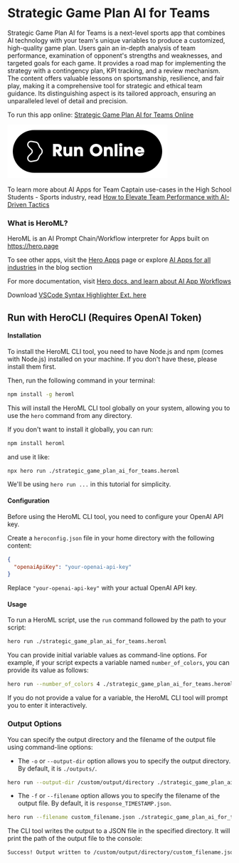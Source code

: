 # Strategic Game Plan AI for Teams

Strategic Game Plan AI for Teams is a next-level sports app that combines AI technology with your team's unique variables to produce a customized, high-quality game plan. Users gain an in-depth analysis of team performance, examination of opponent's strengths and weaknesses, and targeted goals for each game. It provides a road map for implementing the strategy with a contingency plan, KPI tracking, and a review mechanism. The content offers valuable lessons on sportsmanship, resilience, and fair play, making it a comprehensive tool for strategic and ethical team guidance. Its distinguishing aspect is its tailored approach, ensuring an unparalleled level of detail and precision.

To run this app online: [Strategic Game Plan AI for Teams Online](https://hero.page/app/strategic-game-plan-ai-for-teams-tailored-strategies-performance-analytics-ethical-guidance/J9u5b27ImjrIfhdYQ3lK)

[![Run Strategic Game Plan AI for Teams Online](/assets/run.svg)](https://hero.page/app/strategic-game-plan-ai-for-teams-tailored-strategies-performance-analytics-ethical-guidance/J9u5b27ImjrIfhdYQ3lK)

To learn more about AI Apps for Team Captain use-cases in the High School Students - Sports industry, read [How to Elevate Team Performance with AI-Driven Tactics](https://hero.page/blog/ai/high-school-students-sports/how-to-elevate-team-performance-with-ai-driven-tactics/170971)

### What is HeroML?
HeroML is an AI Prompt Chain/Workflow interpreter for Apps built on https://hero.page 

To see other apps, visit the [Hero Apps](https://hero.page/apps) page or explore [AI Apps for all industries](https://hero.page/blog) in the blog section

For more documentation, visit [Hero docs, and learn about AI App Workflows](https://hero.page/tutorials/introduction-to-heroml)

Download [VSCode Syntax Highlighter Ext. here](https://marketplace.visualstudio.com/items?itemName=hero-page.heroml)

## Run with HeroCLI (Requires OpenAI Token)

#### Installation

To install the HeroML CLI tool, you need to have Node.js and npm (comes with Node.js) installed on your machine. If you don't have these, please install them first. 

Then, run the following command in your terminal:

```bash
npm install -g heroml
```

This will install the HeroML CLI tool globally on your system, allowing you to use the `hero` command from any directory.

If you don't want to install it globally, you can run:

```bash
npm install heroml
```

and use it like:

```bash
npx hero run ./strategic_game_plan_ai_for_teams.heroml
```

We'll be using `hero run ...` in this tutorial for simplicity.

#### Configuration

Before using the HeroML CLI tool, you need to configure your OpenAI API key. 

Create a `heroconfig.json` file in your home directory with the following content:

```json
{
  "openaiApiKey": "your-openai-api-key"
}
```

Replace `"your-openai-api-key"` with your actual OpenAI API key.

#### Usage

To run a HeroML script, use the `run` command followed by the path to your script:

```bash
hero run ./strategic_game_plan_ai_for_teams.heroml
```

You can provide initial variable values as command-line options. For example, if your script expects a variable named `number_of_colors`, you can provide its value as follows:

```bash
hero run --number_of_colors 4 ./strategic_game_plan_ai_for_teams.heroml
```

If you do not provide a value for a variable, the HeroML CLI tool will prompt you to enter it interactively.

### Output Options

You can specify the output directory and the filename of the output file using command-line options:

- The `-o` or `--output-dir` option allows you to specify the output directory. By default, it is `./outputs/`.

```bash
hero run --output-dir /custom/output/directory ./strategic_game_plan_ai_for_teams.heroml
```

- The `-f` or `--filename` option allows you to specify the filename of the output file. By default, it is `response_TIMESTAMP.json`.

```bash
hero run --filename custom_filename.json ./strategic_game_plan_ai_for_teams.heroml
```

The CLI tool writes the output to a JSON file in the specified directory. It will print the path of the output file to the console:

```bash
Success! Output written to /custom/output/directory/custom_filename.json
```

